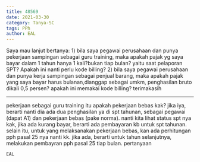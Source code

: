 ```yaml
---
title: 48569
date: 2021-03-30
category: Tanya-SC
tags: PPh
author: EAL
---
```


Saya mau lanjut bertanya: 1) bila saya pegawai perusahaan dan punya pekerjaan sampingan sebagai guru training, maka apakah pajak yg saya bayar dalam 1 tahun hanya 1 kali?bukan tiap bulan? yaitu saat pelaporan SPT? Apakah ini nanti perlu kode billing? 2) bila saya pegawai perusahaan dan punya kerja sampingan sebagai penjual barang, maka apakah pajak yang saya bayar harus bulanan,dianggap sebagai umkm, penghasilan bruto dikali 0,5 persen? apakah ini memakai kode billing? terimakasih

---

pekerjaan sebagai guru training itu apakah pekerjaan bebas kak? jika iya, berarti nanti dia ada dua penghasilan ya di spt tahunan, sebagai pegawai (dapat A1) dan pekerjaan bebas (pake norma). nanti kita lihat status spt nya kak, jika ada kurang bayar, berarti ada pembayaran kb untuk spt tahunan. selain itu, untuk yang melaksanakan pekerjaan bebas, kan ada perhitungan pph pasal 25 nya nanti kk. jika ada, berarti untuk tahun selanjutnya, melakukan pembayran pph pasal 25 tiap bulan. pertanyaan

`EAL`

